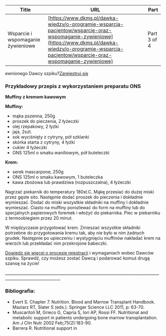 | **Title**       | **URL**           | **Part**              |
|-----------------|-------------------|-----------------------|
| Wsparcie i wspomaganie żywieniowe         | [https://www.dkms.pl/dawka-wiedzy/o-programie-wsparcia-pacjentow/wsparcie-oraz-wspomaganie-zywieniowe](https://www.dkms.pl/dawka-wiedzy/o-programie-wsparcia-pacjentow/wsparcie-oraz-wspomaganie-zywieniowe)    | Part 3 of 4          |

ewnionego Dawcy szpiku?[Zarejestruj się](/zarejestruj-sie-teraz "Zarejestruj sie teraz")
### Przykładowy przepis z wykorzystaniem preparatu ONS


**Muffiny z kremem kawowym**


**Muffiny:**


* mąka pszenna, 250g
* proszek do pieczenia, 2 łyżeczki
* olej rzepakowy, 2 łyżki
* jaja, 2szt.
* sok wyciśnięty z cytryny, pół szklanki
* skórka starta z cytryny, 4 łyżki
* cukier 4 łyżeczki
* ONS 125ml o smaku waniliowym, pół buteleczki


**Krem:**


* serek mascarpone, 250g
* ONS 125ml o smaku kawowym, 1 buteleczka
* kawa zbożowa lub prawdziwa (rozpuszczalna), 4 łyżeczki


Nagrzać piekarnik do temperatury 180st.C. Mąkę przesiać do dużej miski przez gęste sito. Następnie dodać proszek do pieczenia i dokładnie wymieszać. Dodać do miski wszystkie składniki na muffiny i dokładnie wymieszać. Ciasto na muffiny porozlewać do form na muffiny lub do specjalnych papierowych foremek i włożyć do piekarnika. Piec w piekarniku z termoobiegiem przez 20 minut.


W międzyczasie przygotować krem. Zmieszać wszystkie składniki potrzebne do przygotowania kremu tak, aby nie było w nim żadnych grudek. Następnie po upieczeniu i wystygnięciu muffinów nakładać krem na wierzch lub przekładać nim przekrojone babeczki.


[Dowiedz się więcej o procesie rejestracji](https://www.dkms.pl/dawka-wiedzy/o-rejestracji) i wymaganiach wobec Dawców szpiku. Sprawdź, czy możesz zostać Dawcą i podarować komuś drugą szansę na życie!


\_\_\_\_\_\_\_\_\_\_\_\_\_\_\_\_\_\_\_\_\_\_\_\_\_\_\_\_\_\_\_\_\_\_\_\_\_\_\_\_\_\_\_\_\_\_\_\_\_\_\_\_\_\_\_\_\_\_\_\_\_\_\_\_\_\_\_\_\_\_\_\_\_\_\_\_\_\_\_\_\_\_\_\_\_\_\_\_\_\_\_\_\_\_\_\_\_\_\_\_\_\_\_\_\_\_


### Bibliografia:


* Evert S. Chapter 7\. Nutrition. Blood and Marrow Transplant Handbook. Maziarz RT, Slater S (eds.). Springer Science LLC 2011, p: 63\-70\.
* Muscaritoli M, Grieco G, Capria S, Iori AP, Rossi FF. Nutritional and metabolic support in patients undergoing bone marrow transplantation. Am J Clin Nutr 2002 Feb;75(2\):183\-90\.
* Barrera R. Nutritional support in 